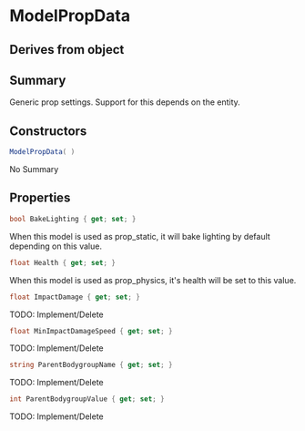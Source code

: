 # ModelPropData

## Derives from object

## Summary

Generic prop settings. Support for this depends on the entity.
## Constructors

```c#
ModelPropData( ) 
```
No Summary
## Properties

```c#
bool BakeLighting { get; set; } 
```
When this model is used as prop_static, it will bake lighting by default depending on this value.
```c#
float Health { get; set; } 
```
When this model is used as prop_physics, it's health will be set to this value.
```c#
float ImpactDamage { get; set; } 
```
TODO: Implement/Delete
```c#
float MinImpactDamageSpeed { get; set; } 
```
TODO: Implement/Delete
```c#
string ParentBodygroupName { get; set; } 
```
TODO: Implement/Delete
```c#
int ParentBodygroupValue { get; set; } 
```
TODO: Implement/Delete
